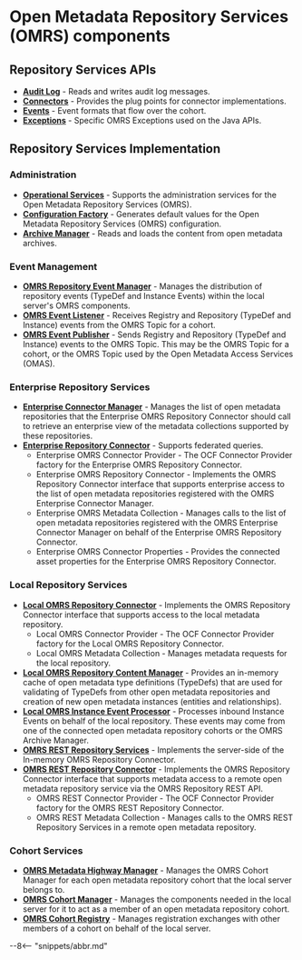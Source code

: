 <!-- SPDX-License-Identifier: CC-BY-4.0 -->
<!-- Copyright Contributors to the ODPi Egeria project. -->

# Open Metadata Repository Services (OMRS) components

## Repository Services APIs

* **[Audit Log](audit-log.md)** - Reads and writes audit log messages.
* **[Connectors](connectors)** - Provides the plug points for connector implementations.
* **[Events](/egeria-docs/concepts/cohort-events)** - Event formats that flow over the cohort.
* **[Exceptions](/egeria-docs/services/omrs/exception-descriptions)** - Specific OMRS Exceptions used on the Java APIs.

## Repository Services Implementation

### Administration
 
* **[Operational Services](operational-services.md)** - Supports the administration services for the Open Metadata Repository Services (OMRS).
* **[Configuration Factory](configuration-factory.md)** - Generates default values for the Open Metadata Repository Services (OMRS) configuration.
* **[Archive Manager](archive-manager.md)** - Reads and loads the content from open metadata archives.

### Event Management

* **[OMRS Repository Event Manager](event-manager.md)** - Manages the distribution of repository events
(TypeDef and Instance Events) within the local server's OMRS components.
* **[OMRS Event Listener](event-listener.md)** - Receives Registry and Repository (TypeDef and Instance)
events from the OMRS Topic for a cohort.
* **[OMRS Event Publisher](event-publisher.md)** - Sends Registry and Repository (TypeDef and Instance)
events to the OMRS Topic.
This may be the OMRS Topic for a cohort, or the OMRS Topic used by the Open Metadata Access Services (OMAS).

### Enterprise Repository Services
 
* **[Enterprise Connector Manager](enterprise-connector-manager.md)** - Manages the list of open metadata repositories
that the Enterprise OMRS Repository Connector should call to retrieve an enterprise view of the metadata collections
supported by these repositories.
* **[Enterprise Repository Connector](enterprise-repository-connector.md)** - Supports federated queries.
  * Enterprise OMRS Connector Provider - The OCF Connector Provider factory for the Enterprise OMRS Repository Connector.
  * Enterprise OMRS Repository Connector - Implements the OMRS Repository Connector interface that supports enterprise
  access to the list of open metadata repositories registered with the OMRS Enterprise Connector Manager.
  * Enterprise OMRS Metadata Collection - Manages calls to the list of open metadata repositories
  registered with the OMRS Enterprise Connector Manager on behalf of the Enterprise OMRS Repository Connector.
  * Enterprise OMRS Connector Properties - Provides the connected asset properties for the Enterprise OMRS Repository Connector.

### Local Repository Services

* **[Local OMRS Repository Connector](local-repository-connector.md)** - Implements the OMRS Repository Connector interface that supports access to the local metadata repository.
  * Local OMRS Connector Provider - The OCF Connector Provider factory for the Local OMRS Repository Connector.
  * Local OMRS Metadata Collection - Manages metadata requests for the local repository.
* **[Local OMRS Repository Content Manager](typedef-manager.md)** - Provides an in-memory cache of open metadata type definitions
(TypeDefs) that are used for validating of TypeDefs from other open metadata repositories and creation of new open metadata instances (entities and relationships).
* **[Local OMRS Instance Event Processor](local-repository-instance-event-processor.md)** - Processes inbound Instance Events on behalf of the local repository.
These events may come from one of the connected open metadata repository cohorts or the OMRS Archive Manager.
* **[OMRS REST Repository Services](omrs-rest-services.md)** - Implements the server-side of the In-memory OMRS Repository Connector.
* **[OMRS REST Repository Connector](rest-repository-connector.md)** - Implements the OMRS Repository Connector
interface that supports metadata access to a remote open metadata repository service via the OMRS Repository REST API.
  * OMRS REST Connector Provider - The OCF Connector Provider factory for the OMRS REST Repository Connector.
  * OMRS REST Metadata Collection - Manages calls to the OMRS REST Repository Services in a remote open metadata repository.

### Cohort Services

* **[OMRS Metadata Highway Manager](metadata-highway-manager.md)** - Manages the OMRS Cohort Manager for each
open metadata repository cohort that the local server belongs to.
* **[OMRS Cohort Manager](cohort-manager.md)** - Manages the components needed in the local server for
it to act as a member of an open metadata repository cohort.
* **[OMRS Cohort Registry](cohort-registry.md)** - Manages registration exchanges with other members of a
cohort on behalf of the local server.

--8<-- "snippets/abbr.md"


